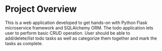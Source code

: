 # Project Overview

This is a web application developed to get hands-on with Python Flask microservice framework and SQLAlchemy ORM.
The todo application lets user to perform basic CRUD operation.
User should be able to add/delete/list todo tasks as well as categorize them together and mark the tasks as complete.
